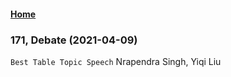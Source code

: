 #### [Home](https://eshtmc.github.io/)    

### 171, Debate (2021-04-09)      
`Best Table Topic Speech` Nrapendra Singh, Yiqi Liu      